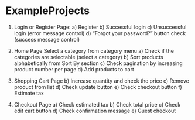 # ExampleProjects

1.	Login or Register Page:
a) Register
b) Successful login
c) Unsuccessful login (error message control)
d) “Forgot your password?” button check (success message control)

2.	Home Page
Select a category from category menu
a) Check if the categories are selectable (select a category) 
b) Sort products alphabetically from Sort By section
c) Check pagination by increasing product number per page 
d) Add products to cart 


3.	Shopping Cart Page
b) Increase quantity and check the price
c) Remove product from list
d) Check update button 
e) Check checkout button
f) Estimate tax

4.	Checkout Page
a) Check estimated tax
b) Check total price
c) Check edit cart button
d) Check confirmation message 
e) Guest checkout
